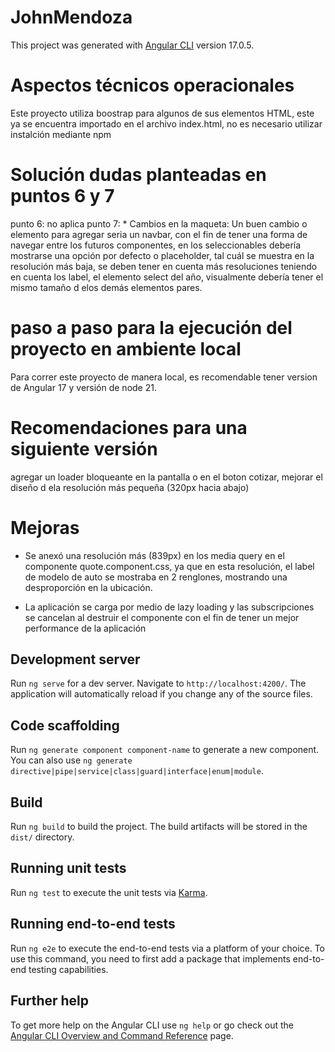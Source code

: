# JohnMendoza

This project was generated with [Angular CLI](https://github.com/angular/angular-cli) version 17.0.5.

# Aspectos técnicos operacionales

Este proyecto utiliza boostrap para algunos de sus elementos HTML, este ya se encuentra importado en el archivo index.html, no es necesario utilizar instalción mediante npm

# Solución dudas planteadas en puntos 6 y 7

punto 6: no aplica
punto 7: \* Cambios en la maqueta: Un buen cambio o elemento para agregar seria un navbar, con el fin de tener una forma de navegar entre los futuros componentes, en los seleccionables debería mostrarse una opción por defecto o placeholder, tal cuál se muestra en la resolución más baja, se deben tener en cuenta más resoluciones teniendo en cuenta los label, el elemento select del año, visualmente debería tener el mismo tamaño d elos demás elementos pares.

# paso a paso para la ejecución del proyecto en ambiente local

Para correr este proyecto de manera local, es recomendable tener version de Angular 17 y versión de node 21.

# Recomendaciones para una siguiente versión

agregar un loader bloqueante en la pantalla o en el boton cotizar, mejorar el diseño d ela resolución más pequeña (320px hacia abajo)

# Mejoras

- Se anexó una resolución más (839px) en los media query en el componente quote.component.css, ya que en esta resolución, el label de modelo de auto se mostraba en 2 renglones, mostrando una desproporción en la ubicación.

- La aplicación se carga por medio de lazy loading y las subscripciones se cancelan al destruir el componente con el fin de tener un mejor performance de la aplicación

## Development server

Run `ng serve` for a dev server. Navigate to `http://localhost:4200/`. The application will automatically reload if you change any of the source files.

## Code scaffolding

Run `ng generate component component-name` to generate a new component. You can also use `ng generate directive|pipe|service|class|guard|interface|enum|module`.

## Build

Run `ng build` to build the project. The build artifacts will be stored in the `dist/` directory.

## Running unit tests

Run `ng test` to execute the unit tests via [Karma](https://karma-runner.github.io).

## Running end-to-end tests

Run `ng e2e` to execute the end-to-end tests via a platform of your choice. To use this command, you need to first add a package that implements end-to-end testing capabilities.

## Further help

To get more help on the Angular CLI use `ng help` or go check out the [Angular CLI Overview and Command Reference](https://angular.io/cli) page.
